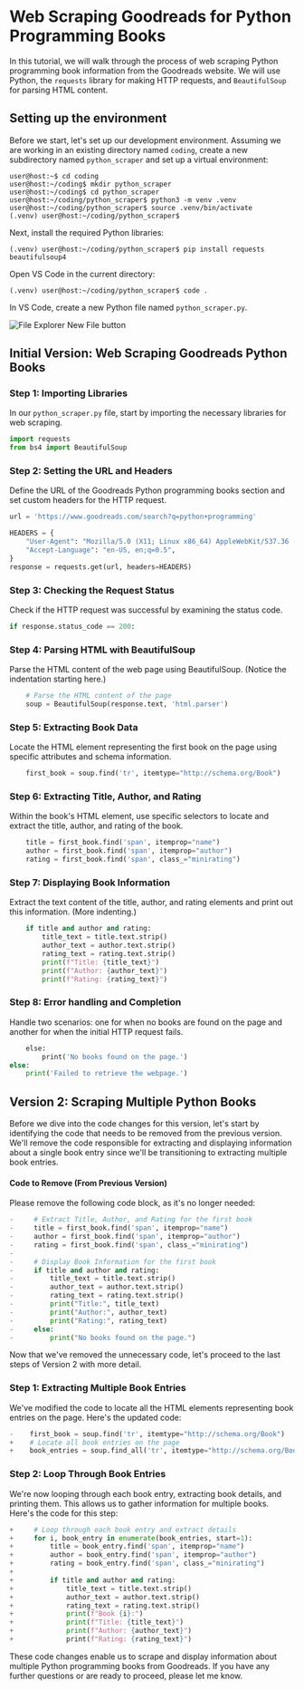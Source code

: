 # Web Scraping Goodreads for Python Programming Books

In this tutorial, we will walk through the process of web scraping Python programming book information from the Goodreads website. We will use Python, the `requests` library for making HTTP requests, and `BeautifulSoup` for parsing HTML content.

## Setting up the environment

Before we start, let's set up our development environment. Assuming we are working in an existing directory named `coding`, create a new subdirectory named `python_scraper` and set up a virtual environment:

```console
user@host:~$ cd coding
user@host:~/coding$ mkdir python_scraper
user@host:~/coding$ cd python_scraper
user@host:~/coding/python_scraper$ python3 -m venv .venv
user@host:~/coding/python_scraper$ source .venv/bin/activate
(.venv) user@host:~/coding/python_scraper$
```

Next, install the required Python libraries:

```console
(.venv) user@host:~/coding/python_scraper$ pip install requests beautifulsoup4
```

Open VS Code in the current directory:

```console
(.venv) user@host:~/coding/python_scraper$ code .
```

In VS Code, create a new Python file named `python_scraper.py`.

![File Explorer New File button](https://code.visualstudio.com/assets/docs/languages/cpp/new-file.png)

## Initial Version: Web Scraping Goodreads Python Books

### Step 1: Importing Libraries

In our `python_scraper.py` file, start by importing the necessary libraries for web scraping.

```python
import requests
from bs4 import BeautifulSoup
```

### Step 2: Setting the URL and Headers

Define the URL of the Goodreads Python programming books section and set custom headers for the HTTP request.

```python
url = 'https://www.goodreads.com/search?q=python+programming'

HEADERS = {
    "User-Agent": "Mozilla/5.0 (X11; Linux x86_64) AppleWebKit/537.36 (KHTML, like Gecko) Chrome/44.0.2403.157 Safari/537.36",
    "Accept-Language": "en-US, en;q=0.5",
}
response = requests.get(url, headers=HEADERS)
```

### Step 3: Checking the Request Status

Check if the HTTP request was successful by examining the status code.

```python
if response.status_code == 200:
```

### Step 4: Parsing HTML with BeautifulSoup

Parse the HTML content of the web page using BeautifulSoup. (Notice the indentation starting here.)

```python
    # Parse the HTML content of the page
    soup = BeautifulSoup(response.text, 'html.parser')
```

### Step 5: Extracting Book Data

Locate the HTML element representing the first book on the page using specific attributes and schema information.

```python
    first_book = soup.find('tr', itemtype="http://schema.org/Book")
```

### Step 6: Extracting Title, Author, and Rating

Within the book's HTML element, use specific selectors to locate and extract the title, author, and rating of the book.

```python
    title = first_book.find('span', itemprop="name")
    author = first_book.find('span', itemprop="author")
    rating = first_book.find('span', class_="minirating")
```

### Step 7: Displaying Book Information

Extract the text content of the title, author, and rating elements and print out this information. (More indenting.)

```python
    if title and author and rating:
        title_text = title.text.strip()
        author_text = author.text.strip()
        rating_text = rating.text.strip()
        print(f"Title: {title_text}")
        print(f"Author: {author_text}")
        print(f"Rating: {rating_text}")
```

### Step 8: Error handling and Completion

Handle two scenarios: one for when no books are found on the page and another for when the initial HTTP request fails.

```python
    else:
        print('No books found on the page.')
else:
    print('Failed to retrieve the webpage.')
```



## Version 2: Scraping Multiple Python Books

Before we dive into the code changes for this version, let's start by identifying the code that needs to be removed from the previous version. We'll remove the code responsible for extracting and displaying information about a single book entry since we'll be transitioning to extracting multiple book entries.

#### Code to Remove (From Previous Version)

Please remove the following code block, as it's no longer needed:

```python
-     # Extract Title, Author, and Rating for the first book
-     title = first_book.find('span', itemprop="name")
-     author = first_book.find('span', itemprop="author")
-     rating = first_book.find('span', class_="minirating")
- 
-     # Display Book Information for the first book
-     if title and author and rating:
-         title_text = title.text.strip()
-         author_text = author.text.strip()
-         rating_text = rating.text.strip()
-         print("Title:", title_text)
-         print("Author:", author_text)
-         print("Rating:", rating_text)
-     else:
-         print("No books found on the page.")
```

Now that we've removed the unnecessary code, let's proceed to the last steps of Version 2 with more detail.

### Step 1: Extracting Multiple Book Entries

We've modified the code to locate all the HTML elements representing book entries on the page. Here's the updated code:

```python
-    first_book = soup.find('tr', itemtype="http://schema.org/Book")
+    # Locate all book entries on the page
+    book_entries = soup.find_all('tr', itemtype="http://schema.org/Book")
```

### Step 2: Loop Through Book Entries

We're now looping through each book entry, extracting book details, and printing them. This allows us to gather information for multiple books. Here's the code for this step:

```python
+     # Loop through each book entry and extract details
+     for i, book_entry in enumerate(book_entries, start=1):
+         title = book_entry.find('span', itemprop="name")
+         author = book_entry.find('span', itemprop="author")
+         rating = book_entry.find('span', class_="minirating")
+  
+         if title and author and rating:
+             title_text = title.text.strip()
+             author_text = author.text.strip()
+             rating_text = rating.text.strip()
+             print(f"Book {i}:")
+             print(f"Title: {title_text}")
+             print(f"Author: {author_text}")
+             print(f"Rating: {rating_text}")
```

These code changes enable us to scrape and display information about multiple Python programming books from Goodreads. If you have any further questions or are ready to proceed, please let me know.
